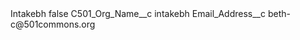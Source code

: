 <?xml version="1.0" encoding="UTF-8"?>
<CustomMetadata xmlns="http://soap.sforce.com/2006/04/metadata" xmlns:xsi="http://www.w3.org/2001/XMLSchema-instance" xmlns:xsd="http://www.w3.org/2001/XMLSchema">
    <label>Intakebh</label>
    <protected>false</protected>
    <values>
        <field>C501_Org_Name__c</field>
        <value xsi:type="xsd:string">intakebh</value>
    </values>
    <values>
        <field>Email_Address__c</field>
        <value xsi:type="xsd:string">beth-c@501commons.org</value>
    </values>
</CustomMetadata>
